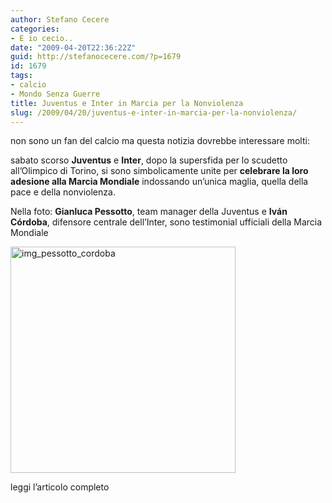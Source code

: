 ```yaml
---
author: Stefano Cecere
categories:
- E io cecio..
date: "2009-04-20T22:36:22Z"
guid: http://stefanocecere.com/?p=1679
id: 1679
tags:
- calcio
- Mondo Senza Guerre
title: Juventus e Inter in Marcia per la Nonviolenza
slug: /2009/04/20/juventus-e-inter-in-marcia-per-la-nonviolenza/
---
```


non sono un fan del calcio ma questa notizia dovrebbe interessare molti:
  
sabato scorso **Juventus** e **Inter**, dopo la supersfida per lo scudetto all&#8217;Olimpico di Torino, si sono simbolicamente unite per **celebrare la loro adesione alla Marcia Mondiale** indossando un&#8217;unica maglia, quella della pace e della nonviolenza.
  
Nella foto: **Gianluca Pessotto**, team manager della Juventus e **Iván Córdoba**, difensore centrale dell&#8217;Inter, sono testimonial ufficiali della Marcia Mondiale

<img src="http://stefanocecere.com/wp-content/uploads/sites/3/2009/04/img_pessotto_cordoba.jpg" alt="img_pessotto_cordoba" title="img_pessotto_cordoba" width="360" height="362" class="aligncenter size-full wp-image-1680" srcset="http://stefanocecere.com/wp-content/uploads/sites/3/2009/04/img_pessotto_cordoba.jpg 360w, http://stefanocecere.com/wp-content/uploads/sites/3/2009/04/img_pessotto_cordoba-150x150.jpg 150w, http://stefanocecere.com/wp-content/uploads/sites/3/2009/04/img_pessotto_cordoba-298x300.jpg 298w" sizes="(max-width: 360px) 100vw, 360px" /></p> 

leggi l&#8217;articolo completo</a>